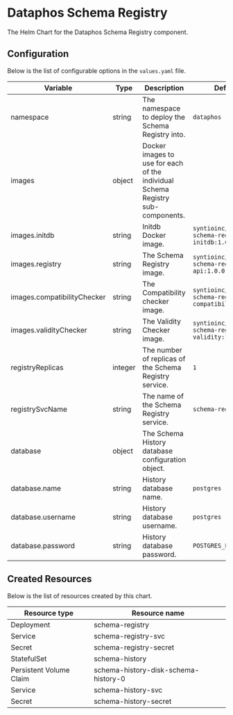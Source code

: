# Dataphos Schema Registry

The Helm Chart for the Dataphos Schema Registry component.

## Configuration

Below is the list of configurable options in the `values.yaml` file.

| Variable                    | Type    | Description                                                                     | Default                                                  |
| --------------------------- | ------- | ------------------------------------------------------------------------------- | -------------------------------------------------------- |
| namespace                   | string  | The namespace to deploy the Schema Registry into.                               | `dataphos`                                               |
| images                      | object  | Docker images to use for each of the individual Schema Registry sub-components. |                                                          |
| images.initdb               | string  | Initdb Docker image.                                                            | `syntioinc/dataphos-schema-registry-initdb:1.0.0`        |
| images.registry             | string  | The Schema Registry image.                                                      | `syntioinc/dataphos-schema-registry-api:1.0.0`           |
| images.compatibilityChecker | string  | The Compatibility checker image.                                                | `syntioinc/dataphos-schema-registry-compatibility:1.0.0` |
| images.validityChecker      | string  | The Validity Checker image.                                                     | `syntioinc/dataphos-schema-registry-validity:1.0.0`      |
| registryReplicas            | integer | The number of replicas of the Schema Registry service.                          | `1`                                                      |
| registrySvcName             | string  | The name of the Schema Registry service.                                        | `schema-registry-svc`                                    |
| database                    | object  | The Schema History database configuration object.                               |                                                          |
| database.name               | string  | History database name.                                                          | `postgres`                                               |
| database.username           | string  | History database username.                                                      | `postgres`                                               |
| database.password           | string  | History database password.                                                      | `POSTGRES_PASSWORD`                                      |

## Created Resources

Below is the list of resources created by this chart.

| Resource type           | Resource name                        |
| ----------------------- | ------------------------------------ |
| Deployment              | schema-registry                      |
| Service                 | schema-registry-svc                  |
| Secret                  | schema-registry-secret               |
| StatefulSet             | schema-history                       |
| Persistent Volume Claim | schema-history-disk-schema-history-0 |
| Service                 | schema-history-svc                   |
| Secret                  | schema-history-secret                |

